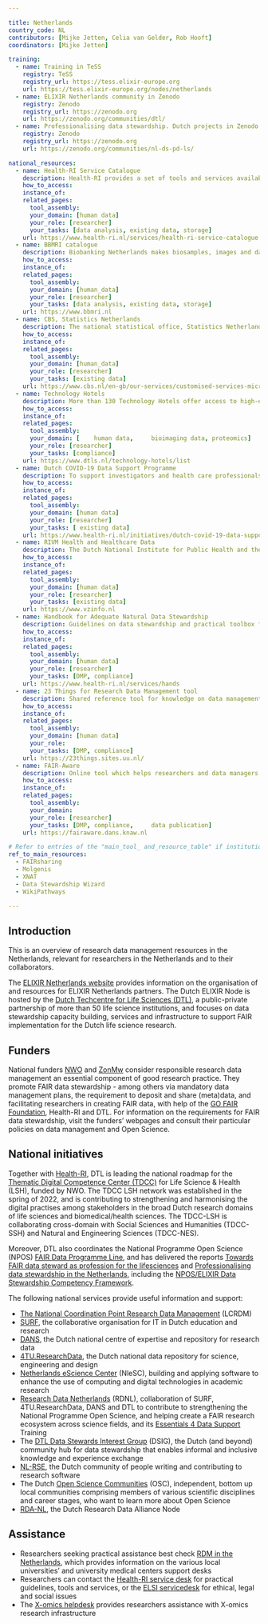 ```yaml
---

title: Netherlands
country_code: NL
contributors: [Mijke Jetten, Celia van Gelder, Rob Hooft]
coordinators: [Mijke Jetten]

training:
  - name: Training in TeSS
    registry: TeSS
    registry_url: https://tess.elixir-europe.org
    url: https://tess.elixir-europe.org/nodes/netherlands
  - name: ELIXIR Netherlands community in Zenodo
    registry: Zenodo
    registry_url: https://zenodo.org
    url: https://zenodo.org/communities/dtl/
  - name: Professionalising data stewardship. Dutch projects in Zenodo
    registry: Zenodo
    registry_url: https://zenodo.org
    url: https://zenodo.org/communities/nl-ds-pd-ls/

national_resources:
  - name: Health-RI Service Catalogue
    description: Health-RI provides a set of tools and services available to the biomedical research community.
    how_to_access: 
    instance_of: 
    related_pages:
      tool_assembly: 
      your_domain: [human data]
      your_role: [researcher]
      your_tasks: [data analysis, existing data, storage]
    url: https://www.health-ri.nl/services/health-ri-service-catalogue 
  - name: BBMRI catalogue
    description: Biobanking Netherlands makes biosamples, images and data findable, accessible and usable for health research.
    how_to_access: 
    instance_of: 
    related_pages:
      tool_assembly: 
      your_domain: [human_data]
      your_role: [researcher]
      your_tasks: [data analysis, existing data, storage]
    url: https://www.bbmri.nl    
  - name: CBS, Statistics Netherlands
    description: The national statistical office, Statistics Netherlands (CBS), provides reliable statistical information and data in the life sciences and health domain.
    how_to_access: 
    instance_of: 
    related_pages:
      tool_assembly: 
      your_domain: [human_data]
      your_role: [researcher]
      your_tasks: [existing data]
    url: https://www.cbs.nl/en-gb/our-services/customised-services-microdata/microdata-conducting-your-own-research/microdata-catalogue
  - name: Technology Hotels
    description: More than 130 Technology Hotels offer access to high-end technology and expertise in the field of bioimaging, bioinformatics, genomics, medical imaging, metabolomics, phenotyping, proteomics, structural biology, and/or systems biology.
    how_to_access: 
    instance_of: 
    related_pages:
      tool_assembly: 
      your_domain: [	human data, 	bioimaging data, proteomics]
      your_role: [researcher]
      your_tasks: [compliance]
    url: https://www.dtls.nl/technology-hotels/list
  - name: Dutch COVID-19 Data Support Programme
    description: To support investigators and health care professionals with tools and services in their search for ways to overcome the pandemic and its health consequences.
    how_to_access: 
    instance_of: 
    related_pages:
      tool_assembly: 
      your_domain: [human data]
      your_role: [researcher]
      your_tasks: [	existing data]
    url: https://www.health-ri.nl/initiatives/dutch-covid-19-data-support-programme
  - name: RIVM Health and Healthcare Data
    description: The Dutch National Institute for Public Health and the Environment (RIVM), together with other organisations, provides numbers and explanation on relevant topics, to prevent duplication of data collection.
    how_to_access: 
    instance_of: 
    related_pages:
      tool_assembly: 
      your_domain: [human data]
      your_role: [researcher]
      your_tasks: [existing data]
    url: https://www.vzinfo.nl
  - name: Handbook for Adequate Natural Data Stewardship
    description: Guidelines on data stewardship and practical toolbox for researchers at Dutch University Medical Centres (UMCs).
    how_to_access: 
    instance_of: 
    related_pages:
      tool_assembly: 
      your_domain: [human data]
      your_role: [researcher]
      your_tasks: [DMP, compliance]
    url: https://www.health-ri.nl/services/hands
  - name: 23 Things for Research Data Management tool
    description: Shared reference tool for knowledge on data management 
    how_to_access: 
    instance_of: 
    related_pages:
      tool_assembly: 
      your_domain: [human data]
      your_role: 
      your_tasks: [DMP, compliance]
    url: https://23things.sites.uu.nl/
  - name: FAIR-Aware
    description: Online tool which helps researchers and data managers assess how much they know about the requirements for making datasets findable, accessible, interoperable, and reusable (FAIR) before uploading them into a data repository. 
    how_to_access: 
    instance_of: 
    related_pages:
      tool_assembly: 
      your_domain:
      your_role: [researcher]
      your_tasks: [DMP, compliance, 	data publication]
    url: https://fairaware.dans.knaw.nl  

# Refer to entries of the "main_tool_ and_resource_table" if institutions, organizations and projects from the country contribute to the development of international tools and resources. 
ref_to_main_resources:
  - FAIRsharing
  - Molgenis
  - XNAT
  - Data Stewardship Wizard
  - WikiPathways

---
```


<!---All the resources added above will appear on the table at the bottom of the page--->

<!---Following information for the page text--->
<!---Use this template as guidance, all fields are optional. Feel free to modify any section if you think it is necessary--->
<!---If the information is already in another resource, please include the link instead of duplicating information--->
<!---Please focus on resources that are relevant for the whole country for life sciences--->

## Introduction 
This is an overview of research data management resources in the Netherlands, relevant for researchers in the Netherlands and to their collaborators. 

The [ELIXIR Netherlands website](https://elixir-europe.org/about-us/who-we-are/nodes/netherlands) provides information on the organisation of and resources for ELIXIR Netherlands partners. The Dutch ELIXIR Node is hosted by the [Dutch Techcentre for Life Sciences (DTL)](https://www.dtls.nl), a public-private partnership of more than 50 life science institutions, and focuses on data stewardship capacity building, services and infrastructure to support FAIR implementation for the Dutch life science research. 

## Funders
National funders [NWO](https://www.nwo.nl/en/research-data-management) and [ZonMw](https://www.zonmw.nl/en/research-and-results/fair-data-and-data-management) consider responsible research data management an essential component of good research practice. They promote FAIR data stewardship - among others via mandatory data management plans, the requirement to deposit and share (meta)data, and facilitating researchers in creating FAIR data, with help of the [GO FAIR Foundation](https://www.gofairfoundation.org/), Health-RI and DTL. For information on the requirements for FAIR data stewardship, visit the funders’ webpages and consult their particular policies on data management and Open Science.

## National initiatives
Together with [Health-RI](https://www.health-ri.nl), DTL is leading the national roadmap for the [Thematic Digital Competence Center (TDCC)](https://www.nwo.nl/en/researchprogrammes/implementation-plan-investments-digital-research-infrastructure/roadmaps-three) for Life Science & Health (LSH), funded by NWO. The TDCC LSH network was established in the spring of 2022, and is contributing to strengthening and harmonising the digital practises among stakeholders in the broad Dutch research domains of life sciences and biomedical/health sciences. The TDCC-LSH is collaborating cross-domain with Social Sciences and Humanities (TDCC-SSH) and Natural and Engineering Sciences (TDCC-NES). 

Moreover, DTL also coordinates the National Programme Open Science (NPOS) [FAIR Data Programme Line](https://www.openscience.nl/en/npos-2/), and has delivered the reports [Towards FAIR data steward as profession for the lifesciences](https://doi.org/10.5281/zenodo.3471707) and [Professionalising data stewardship in the Netherlands](https://doi.org/10.5281/zenodo.4320504), including the [NPOS/ELIXIR Data Stewardship Competency Framework](https://www.dtls.nl/fair-data/training/).

The following national services provide useful information and support:
* [The National Coordination Point Research Data Management](https://www.lcrdm.nl/en) (LCRDM)
* [SURF](https://www.surf.nl/en), the collaborative organisation for IT in Dutch education and research
* [DANS](https://dans.knaw.nl/en/), the Dutch national centre of expertise and repository for research data
* [4TU.ResearchData](https://data.4tu.nl/info/en/), the Dutch national data repository for science, engineering and design 
* [Netherlands eScience Center](https://www.esciencecenter.nl/) (NleSC), building and applying software to enhance the use of computing and digital technologies in academic research
* [Research Data Netherlands](https://researchdata.nl/en/) (RDNL), collaboration of SURF, 4TU.ResearchData, DANS and DTL to contribute to strengthening the National Programme Open Science, and helping create a FAIR research ecosystem across science fields, and its [Essentials 4 Data Support](https://datasupport.researchdata.nl/en/) Training 
* The [DTL Data Stewards Interest Group](https://www.dtls.nl/about/community/interest-groups/data-stewards-interest-group/) (DSIG), the Dutch (and beyond) community hub for data stewardship that enables informal and inclusive knowledge and experience exchange
* [NL-RSE](https://nl-rse.org/), the Dutch community of people writing and contributing to research software
* The Dutch [Open Science Communities](https://www.osc-nl.com/) (OSC), independent, bottom up local communities comprising members of various scientific disciplines and career stages, who want to learn more about Open Science
* [RDA-NL](https://www.rd-alliance.org/groups/rda-netherlands), the Dutch Research Data Alliance Node 

## Assistance
* Researchers seeking practical assistance best check [RDM in the Netherlands](https://www.lcrdm.nl/en/rdm-in-the-netherlands), which provides information on the various local universities’ and university medical centers support desks
* Researchers can contact the [Health-RI service desk](https://www.health-ri.nl/health-ri-service-desk) for practical guidelines, tools and services, or the [ELSI servicedesk](https://elsi.health-ri.nl/) for ethical, legal and social issues
* The [X-omics helpdesk](https://x-omics.nl/helpdesk) provides researchers assistance with X-omics research infrastructure
